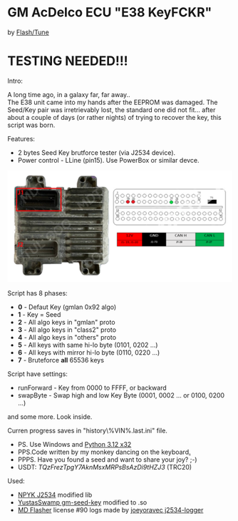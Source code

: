 # GM AcDelco ECU "E38 KeyFCKR"

by [Flash/Tune](https://t.me/obd2help)

# **TESTING NEEDED!!!**


Intro:

A long time ago,
in a galaxy far, far away..  
The E38 unit came into my hands after the EEPROM was damaged. The Seed/Key pair was irretrievably lost, the standard one did not fit...  after about a couple of days (or rather nights) of trying to recover the key, this script was born.



Features:
- 2 bytes Seed Key brutforce tester (via J2534 device).
- Power control - LLine (pin15). Use PowerBox or similar devce.


![AcDelco E38 Pinout](img/AcDelco_E38_Pinout.png)


Script has 8 phases:
- **0** - Defaut Key (gmlan 0x92 algo)
- **1** - Key = Seed
- **2** - All algo keys in "gmlan" proto
- **3** - All algo keys in "class2" proto
- **4** - All algo keys in "others" proto
- **5** - All keys with same hi-lo byte (0101, 0202 ...)
- **6** - All keys with mirror hi-lo byte (0110, 0220 ...)
- **7** - Bruteforce **all** 65536 keys

Script have settings:
- runForward - Key from 0000 to FFFF, or backward
- swapByte - Swap high and low Key Byte (0001, 0002 ... or 0100, 0200 ...)

and some more. Look inside.


Curren progress saves in "history\\%VIN%.last.ini" file.

- PS.  Use Windows and [Python 3.12 x32](https://www.python.org/ftp/python/3.12.0/python-3.12.0.exe)
- PPS.Code written by my monkey danсing on the keyboard[.](img/monkey.gif)
- PPPS. Have you found a seed and want to share your joy? ;-)
- USDT: *TQzFrezTpgY7AknMsxMRPsBsAzDi9tHZJ3* (TRC20)


Used:
- [NPYK J2534](https://github.com/NPYK/python_j2534) modified lib
- [YustasSwamp gm-seed-key](https://github.com/YustasSwamp/gm-seed-key) modified to .so
- [MD Flasher](https://mdflasher.online/catalog/moduli_dlya_programmnogo_kompleksa_mdflasher/litsenziya_090_gm_acdelco_e37_e38_ecu_bench_obdii/) license #90 logs made by [joeyoravec j2534-logger](https://github.com/joeyoravec/j2534-logger)
